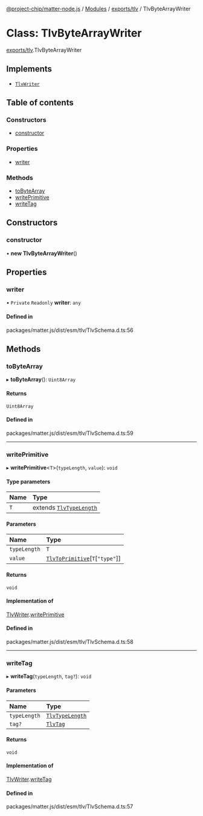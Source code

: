[@project-chip/matter-node.js](../README.md) / [Modules](../modules.md) / [exports/tlv](../modules/exports_tlv.md) / TlvByteArrayWriter

# Class: TlvByteArrayWriter

[exports/tlv](../modules/exports_tlv.md).TlvByteArrayWriter

## Implements

- [`TlvWriter`](../interfaces/exports_tlv.TlvWriter.md)

## Table of contents

### Constructors

- [constructor](exports_tlv.TlvByteArrayWriter.md#constructor)

### Properties

- [writer](exports_tlv.TlvByteArrayWriter.md#writer)

### Methods

- [toByteArray](exports_tlv.TlvByteArrayWriter.md#tobytearray)
- [writePrimitive](exports_tlv.TlvByteArrayWriter.md#writeprimitive)
- [writeTag](exports_tlv.TlvByteArrayWriter.md#writetag)

## Constructors

### constructor

• **new TlvByteArrayWriter**()

## Properties

### writer

• `Private` `Readonly` **writer**: `any`

#### Defined in

packages/matter.js/dist/esm/tlv/TlvSchema.d.ts:56

## Methods

### toByteArray

▸ **toByteArray**(): `Uint8Array`

#### Returns

`Uint8Array`

#### Defined in

packages/matter.js/dist/esm/tlv/TlvSchema.d.ts:59

___

### writePrimitive

▸ **writePrimitive**<`T`\>(`typeLength`, `value`): `void`

#### Type parameters

| Name | Type |
| :------ | :------ |
| `T` | extends [`TlvTypeLength`](../modules/exports_tlv.md#tlvtypelength) |

#### Parameters

| Name | Type |
| :------ | :------ |
| `typeLength` | `T` |
| `value` | [`TlvToPrimitive`](../modules/exports_tlv.md#tlvtoprimitive)[`T`[``"type"``]] |

#### Returns

`void`

#### Implementation of

[TlvWriter](../interfaces/exports_tlv.TlvWriter.md).[writePrimitive](../interfaces/exports_tlv.TlvWriter.md#writeprimitive)

#### Defined in

packages/matter.js/dist/esm/tlv/TlvSchema.d.ts:58

___

### writeTag

▸ **writeTag**(`typeLength`, `tag?`): `void`

#### Parameters

| Name | Type |
| :------ | :------ |
| `typeLength` | [`TlvTypeLength`](../modules/exports_tlv.md#tlvtypelength) |
| `tag?` | [`TlvTag`](../modules/exports_tlv.md#tlvtag) |

#### Returns

`void`

#### Implementation of

[TlvWriter](../interfaces/exports_tlv.TlvWriter.md).[writeTag](../interfaces/exports_tlv.TlvWriter.md#writetag)

#### Defined in

packages/matter.js/dist/esm/tlv/TlvSchema.d.ts:57
